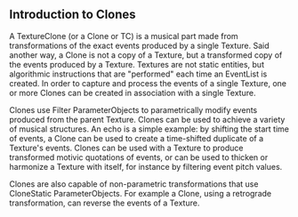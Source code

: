 ## Introduction to Clones

A TextureClone (or a Clone or TC) is a musical part made from transformations of the exact events produced by a single Texture. Said another way, a Clone is not a copy of a Texture, but a transformed copy of the events produced by a Texture. Textures are not static entities, but algorithmic instructions that are "performed" each time an EventList is created. In order to capture and process the events of a single Texture, one or more Clones can be created in association with a single Texture.
      
Clones use Filter ParameterObjects to parametrically modify events produced from the parent Texture. Clones can be used to achieve a variety of musical structures. An echo is a simple example: by shifting the start time of events, a Clone can be used to create a time-shifted duplicate of a Texture's events. Clones can be used with a Texture to produce transformed motivic quotations of events, or can be used to thicken or harmonize a Texture with itself, for instance by filtering event pitch values.
      
Clones are also capable of non-parametric transformations that use CloneStatic ParameterObjects. For example a Clone, using a retrograde transformation, can reverse the events of a Texture.
      
